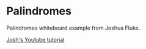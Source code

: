 # Palindromes
Palindromes whiteboard example from Joshua Fluke.

[Josh's Youtube tutorial](https://goo.gl/Rtx9bP)
